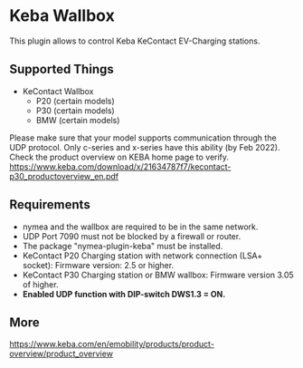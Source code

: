 # Keba Wallbox

This plugin allows to control Keba KeContact EV-Charging stations. 

## Supported Things

* KeContact Wallbox
	* P20 (certain models)
	* P30 (certain models)
	* BMW (certain models)

Please make sure that your model supports communication through the UDP protocol.
Only c-series and x-series have this ability (by Feb 2022). Check the product overview on KEBA home page to verify.
https://www.keba.com/download/x/21634787f7/kecontact-p30_productoverview_en.pdf


## Requirements

* nymea and the wallbox are required to be in the same network. 
* UDP Port 7090 must not be blocked by a firewall or router.
* The package "nymea-plugin-keba" must be installed.
* KeContact  P20  Charging  station  with  network  connection  (LSA+  socket): Firmware version: 2.5 or higher.
* KeContact  P30  Charging  station  or  BMW  wallbox: Firmware version 3.05 of higher.
* **Enabled  UDP  function  with  DIP-switch  DWS1.3  =  ON.**

## More

https://www.keba.com/en/emobility/products/product-overview/product_overview
